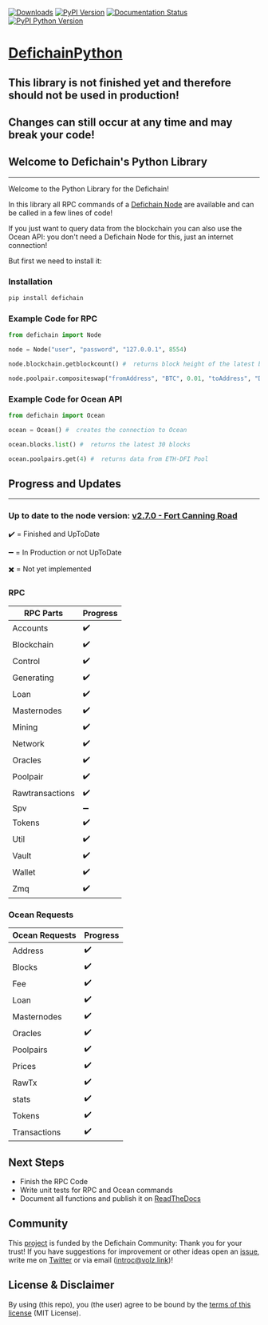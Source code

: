 [![Downloads](https://static.pepy.tech/personalized-badge/defichain?period=total&units=international_system&left_color=grey&right_color=green&left_text=Downloads)](https://pepy.tech/project/defichain)
[![PyPI Version](https://img.shields.io/pypi/v/defichain.svg?color=green)](https://pypi.org/project/defichain)
[![Documentation Status](https://readthedocs.org/projects/defichainpython/badge/?version=master)](https://defichainpython.readthedocs.io)
[![PyPI Python Version](https://img.shields.io/pypi/pyversions/defichain.svg)](https://pypi.org/project/defichain)

# [DefichainPython](https://github.com/eric-volz/DefichainPython)

## This library is not finished yet and therefore should not be used in production!
## Changes can still occur at any time and may break your code!

## Welcome to Defichain's Python Library
___
Welcome to the Python Library for the Defichain! 

In this library all RPC commands of a [Defichain Node](https://defichain.com/downloads) are available and can be 
called in a few lines of code!

If you just want to query data from the blockchain you can also use the Ocean API: you don't need a Defichain Node for 
this, just an internet connection!

But first we need to install it:

### Installation
```bash
pip install defichain
```

### Example Code for RPC
```python
from defichain import Node

node = Node("user", "password", "127.0.0.1", 8554)

node.blockchain.getblockcount() #  returns block height of the latest block

node.poolpair.compositeswap("fromAddress", "BTC", 0.01, "toAddress", "DFI")  # swaps 0.01 BTC to DFI
```

### Example Code for Ocean API
```python
from defichain import Ocean

ocean = Ocean() #  creates the connection to Ocean

ocean.blocks.list() #  returns the latest 30 blocks 

ocean.poolpairs.get(4) #  returns data from ETH-DFI Pool
```

## Progress and Updates
___

### Up to date to the node version: [v2.7.0 - Fort Canning Road](https://github.com/DeFiCh/ain/releases/tag/v2.7.0)

:heavy_check_mark: = Finished and UpToDate

:heavy_minus_sign: = In Production or not UpToDate

:heavy_multiplication_x: = Not yet implemented

### RPC 
| RPC Parts       | Progress           |
|-----------------|--------------------|
| Accounts        | :heavy_check_mark: |
| Blockchain      | :heavy_check_mark: | 
| Control         | :heavy_check_mark: |
| Generating      | :heavy_check_mark: |
| Loan            | :heavy_check_mark: |
| Masternodes     | :heavy_check_mark: |
| Mining          | :heavy_check_mark: |
| Network         | :heavy_check_mark: |
| Oracles         | :heavy_check_mark: |
| Poolpair        | :heavy_check_mark: |
| Rawtransactions | :heavy_check_mark: |
| Spv             | :heavy_minus_sign: |
| Tokens          | :heavy_check_mark: |
| Util            | :heavy_check_mark: |
| Vault           | :heavy_check_mark: |
| Wallet          | :heavy_check_mark: |
| Zmq             | :heavy_check_mark: |

### Ocean Requests
| Ocean Requests | Progress           |
|----------------|--------------------|
| Address        | :heavy_check_mark: |
| Blocks         | :heavy_check_mark: | 
| Fee            | :heavy_check_mark: |
| Loan           | :heavy_check_mark: |
| Masternodes    | :heavy_check_mark: |
| Oracles        | :heavy_check_mark: |
| Poolpairs      | :heavy_check_mark: |
| Prices         | :heavy_check_mark: |
| RawTx          | :heavy_check_mark: |
| stats          | :heavy_check_mark: |
| Tokens         | :heavy_check_mark: |
| Transactions   | :heavy_check_mark: |

## Next Steps
- Finish the RPC Code
- Write unit tests for RPC and Ocean commands
- Document all functions and publish it on [ReadTheDocs](https://readthedocs.org/)

## Community
This [project](https://github.com/DeFiCh/dfips/issues/133) is funded by the Defichain Community:
Thank you for your trust! If you have suggestions for improvement
or other ideas open an [issue](https://github.com/eric-volz/DefichainPython/issues), 
write me on [Twitter](https://twitter.com/Intr0c) or via email (introc@volz.link)!

## License & Disclaimer
By using (this repo), you (the user) agree to be bound by the 
[terms of this license](https://github.com/eric-volz/defichainLibrary/blob/main/LICENSE) (MIT License).
